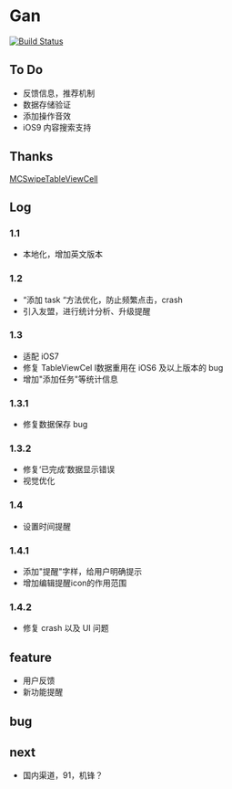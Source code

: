 # Gan

[![Build Status](https://travis-ci.org/sjpsega/Gan.svg?branch=test-travis)](https://travis-ci.org/sjpsega/Gan)

## To Do
* 反馈信息，推荐机制
* 数据存储验证
* 添加操作音效
* iOS9 内容搜索支持

## Thanks
[MCSwipeTableViewCell](https://github.com/alikaragoz/MCSwipeTableViewCell)


## Log

### 1.1
* 本地化，增加英文版本

### 1.2
* “添加 task “方法优化，防止频繁点击，crash
* 引入友盟，进行统计分析、升级提醒

### 1.3
* 适配 iOS7
* 修复 TableViewCel l数据重用在 iOS6 及以上版本的 bug
* 增加"添加任务"等统计信息

### 1.3.1
* 修复数据保存 bug

### 1.3.2
* 修复‘已完成’数据显示错误
* 视觉优化

### 1.4
* 设置时间提醒

### 1.4.1
* 添加"提醒"字样，给用户明确提示
* 增加编辑提醒icon的作用范围

### 1.4.2
* 修复 crash 以及 UI 问题

## feature
* 用户反馈
* 新功能提醒

## bug

## next
* 国内渠道，91，机锋？
